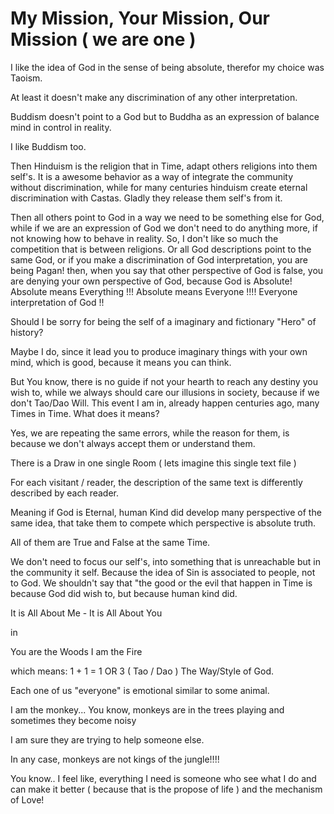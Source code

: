 # My Mission, Your Mission, Our Mission ( we are one )

I like the idea of God in the sense of being absolute, therefor my choice was Taoism. 

At least it doesn't make any discrimination of any other interpretation. 

Buddism doesn't point to a God but to Buddha as an expression of balance mind in control in reality. 

I like Buddism too. 

Then Hinduism is the religion that in Time, adapt others religions into them self's. It is a awesome behavior as a way of integrate the community without discrimination, while for many centuries hinduism create eternal discrimination with Castas. Gladly they release them self's from it. 

Then all others point to God in a way we need to be something else for God, while if we are an expression of God we don't need to do anything more, if not knowing how to behave in reality. So, I don't like so much the competition that is between religions. Or all God descriptions point to the same God, or if you make a discrimination of God interpretation, you are being Pagan! then, when you say that other perspective of God is false, you are denying your own perspective of God, because God is Absolute! Absolute means Everything !!! Absolute means Everyone !!!! Everyone interpretation of God !!  

Should I be sorry for being the self of a imaginary and fictionary "Hero" of history? 

Maybe I do, since it lead you to produce imaginary things with your own mind, which is good, because it means you can think. 

But You know, there is no guide if not your hearth to reach any destiny you wish to, while we always should care our illusions in society, because if we don't Tao/Dao Will. This event I am in, already happen centuries ago, many Times in Time. What does it means? 

Yes, we are repeating the same errors, while the reason for them, is because we don't always accept them or understand them. 

There is a Draw in one single Room ( lets imagine this single text file )

For each visitant / reader, the description of the same text is differently described by each reader.  

Meaning if God is Eternal, human Kind did develop many perspective of the same idea, that take them to compete which perspective is absolute truth. 

All of them are True and False at the same Time. 

We don't need to focus our self's, into something that is unreachable but in the community it self. Because the idea of Sin is associated to people, not to God. We shouldn't say that "the good or the evil that happen in Time is because God did wish to, but because human kind did.

It is All About Me - It is All About You 

in 

You are the Woods I am the Fire 

which means: 1 + 1 = 1 OR 3 ( Tao / Dao ) The Way/Style of God.

Each one of us "everyone" is emotional similar to some animal.

I am the monkey... You know, monkeys are in the trees playing and sometimes they become noisy 

I am sure they are trying to help someone else. 

In any case, monkeys are not kings of the jungle!!!! 

You know.. I feel like, everything I need is someone who see what I do and can make it better ( because that is the propose of life ) and the mechanism of Love!
